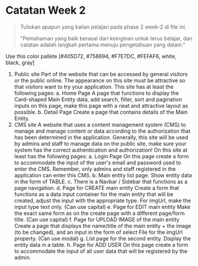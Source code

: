 # Catatan Week 2

> Tuliskan apapun yang kalian pelajari pada phase 2 week-2 di file ini.
>
> "Pemahaman yang baik berasal dari keinginan untuk terus belajar, dan catatan adalah langkah pertama menuju pengetahuan yang dalam."

Use this color pallete [#405D72, #758694, #F7E7DC, #FEFAF6, white, black, gray]

1. Public site
   Part of the website that can be accessed by general visitors or the public online. The appearance on this site must be attractive so that visitors want to try your application. This site has at least the following pages:
   a. Home Page
   A page that functions to display the Card-shaped Main Entity data, add search, filter, sort and pagination inputs on this page, make this page with a neat and attractive layout as possible.
   b. Detail Page
   Create a page that contains details of the Main Entity.
2. CMS site
   A website that uses a content management system (CMS) to manage and manage content or data according to the authorization that has been determined in the application.
   Generally, this site will be used by admins and staff to manage data on the public site, make sure your system has the correct authentication and authorization!
   On this site at least has the following pages:
   a. Login Page
   On this page create a form to accommodate the input of the user's email and password used to enter the CMS. Remember, only admins and staff registered in the application can enter this CMS.
   b. Main entity list page. Show entity data in the form of TABLE.
   c. There is a Navbar / Sidebar that functions as a page navigation.
   d. Page for CREATE main entity
   Create a form that functions as a data input container for the main entity that will be created, adjust the input with the appropriate type. For imgUrl, make the input type text only. (Can use capital)
   e. Page for EDIT main entity
   Make the exact same form as on the create page with a different page/form title. (Can use capital)
   f. Page for UPLOAD IMAGE of the main entity
   Create a page that displays the name/title of the main entity + the image (to be changed), and an input in the form of select File for the imgUrl property.
   (Can use modal)
   g. List page for the second entity. Display the entity data in a table.
   h. Page for ADD USER
   On this page create a form to accommodate the input of all user data that will be registered by the admin.
